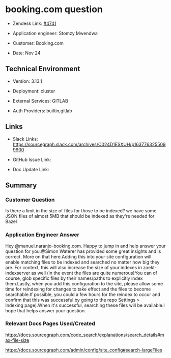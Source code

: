 

# booking.com question <!-- Ticket Title  Hint: include keywords to make it searchable -->



- Zendesk Link: [#4741](https://sourcegraph.zendesk.com/agent/tickets/4741)

- Application engineer: Stomzy Mwendwa

- Customer: Booking.com <!-- Redact if this contains personally identifying information -->

- Date: Nov 24


<!-- Data populated from integration, speak to Ben Gordon or Michael Bali if not working -->

<!-- During Internal team trial, fill missing data manually (we are waiting for all data to sync) -->



## Technical Environment

- Version: 3.13.1​

- Deployment: cluster

- External Services: GITLAB

- Auth Providers: builtin,gitlab





## Links
<!-- Data for application engineer manual entry -->
- Slack Links: https://sourcegraph.slack.com/archives/C024D1ESXUH/p1637763255099900 

- GitHub Issue Link:

- Doc Update Link:



## Summary

### Customer Question

Is there a limit in the size of files for those to be indexed? we have some JSON files of almost 5MB that should be indexed as they're needed for Bazel
### Application Engineer Answer

Hey @manuel.naranjo-booking.com. Happy to jump in and help answer your question for you.@Simon Waterer has provided some great insights and is correct. More on that here.Adding this into your site configuration will enable matching files to be indexed and searched no matter how big they are. For context, this will also increase the size of your indexes in zoekt-indexserver as well (in the event the files are quite numerous)You can of course, glob specific files by their names/paths to explicitly index them.Lastly, when you add this configuration to the site, please allow some time for reindexing for changes to take effect and the files to become searchable.If possible, you could a few hours for the reindex to occur and confirm that this was successful by going to the repo Settings > Indexing page).When it's successful, searching these files will be available.I hope that helps answer your question.

### Relevant Docs Pages Used/Created

https://docs.sourcegraph.com/code_search/explanations/search_details#max-file-size

https://docs.sourcegraph.com/admin/config/site_config#search-largeFiles
<!-- Once complete, upload a copy to https://github.com/sourcegraph/support-tools-internal/tree/main/resolved-tickets as a .md file -->
<!-- Name the file 4741.md -->
